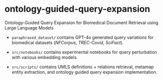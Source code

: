 # ontology-guided-query-expansion
Ontology-Guided Query Expansion for Biomedical Document Retrieval using Large Language Models


- `paraphrased_dataset/` contains GPT-4o generated query variations for biomedical datasets (*NFCorpus*, *TREC-Covid*, *SciFact*).

- `src/notebooks/` contains experimental notebooks for query perturbation with various embedding models.

- `src/scripts/` contains UMLS definitions + relations retrieval, metamap entity extraction, and ontology guided query expansion implementation.

